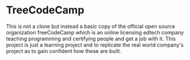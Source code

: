 # TreeCodeCamp
This is not a clone but instead a basic copy of the official open source organization freeCodeCamp which is an online licensing edtech company teaching programming and certifying people and get a job with it. This project is just a learning project and to replicate the real world company's project as to gain confident how these are built. 
